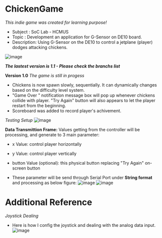 # ChickenGame
_This indie game was created for learning purpose!_

+ Subject    : SoC Lab - HCMUS
+ Topic      : Development an application for G-Sensor on DE10 board.
+ Description: Using G-Sensor on the DE10 to control a jetplane (player) dodges attacking chickens.

![image](https://github.com/user-attachments/assets/dac34634-3a7a-4123-97df-bacb8d38d6ab)

**_The lastest version is 1.1 - Please check the branchs list_**

**Version 1.0**
_The game is still in progess_
- Chickens is now spawn slowly, sequentially. It can dynamically changes based on the difficulty level system.
- "Game Over " notification message box will pop up whenever chickens collide with player. "Try Again" button will also appears to let the player restart from the beginning.
- Scoreboard was added to record player's achivement.

_Testing Setup_
![image](https://github.com/user-attachments/assets/28acb836-20f5-4da9-9464-9878bc575df3)

**Data Transmittion Frame:** Values getting from the controller will be processing, and generate to 3 main parameter:
- x Value: control player horizontally
- y Value: control player vertically
- button Value (optional): this physical button replacing "Try Again" on-screen button

- These parameter will be send through Serial Port under **String format** and processing as below figure:
![image](https://github.com/user-attachments/assets/c3568ece-4b3b-453a-a1e9-d73fbfd234a6)
![image](https://github.com/user-attachments/assets/b49f3f36-88fd-474f-9186-3011a6eb130a)

# Additional Reference
_Joystick Dealing_
+ Here is how I config the joystick and dealing with the analog data input.
![image](https://github.com/user-attachments/assets/016bf85c-9af3-4827-af16-49f4f21705e2)
